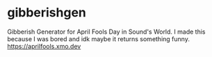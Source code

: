 # gibberishgen
Gibberish Generator for April Fools Day in Sound's World. I made this because I was bored and idk maybe it returns something funny. https://aprilfools.xmo.dev
